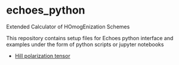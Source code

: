 # echoes_python
Extended Calculator of HOmogEnization Schemes

This repository contains setup files for Echoes python interface and examples under the form of python scripts or jupyter notebooks

- [Hill polarization tensor](https://jfbarthelemy.github.io/Echoes_python/Hill_tensor.html)
